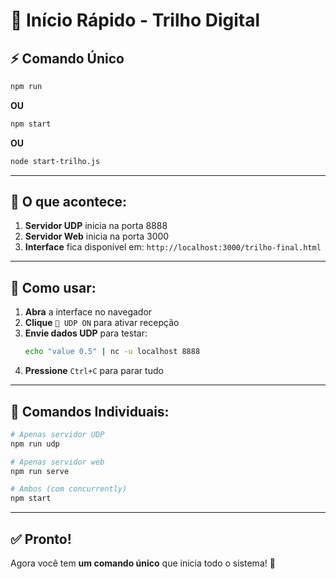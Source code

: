 # 🚀 Início Rápido - Trilho Digital

## ⚡ Comando Único

```bash
npm run
```

**OU**

```bash
npm start
```

**OU**

```bash
node start-trilho.js
```

---

## 🎯 O que acontece:

1. **Servidor UDP** inicia na porta 8888
2. **Servidor Web** inicia na porta 3000
3. **Interface** fica disponível em: `http://localhost:3000/trilho-final.html`

---

## 📡 Como usar:

1. **Abra** a interface no navegador
2. **Clique** `📡 UDP ON` para ativar recepção
3. **Envie dados UDP** para testar:
   ```bash
   echo "value 0.5" | nc -u localhost 8888
   ```
4. **Pressione** `Ctrl+C` para parar tudo

---

## 🔧 Comandos Individuais:

```bash
# Apenas servidor UDP
npm run udp

# Apenas servidor web
npm run serve

# Ambos (com concurrently)
npm start
```

---

## ✅ Pronto!

Agora você tem **um comando único** que inicia todo o sistema! 🎉
